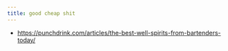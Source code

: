 ```yaml
---
title: good cheap shit
---
```


- https://punchdrink.com/articles/the-best-well-spirits-from-bartenders-today/
